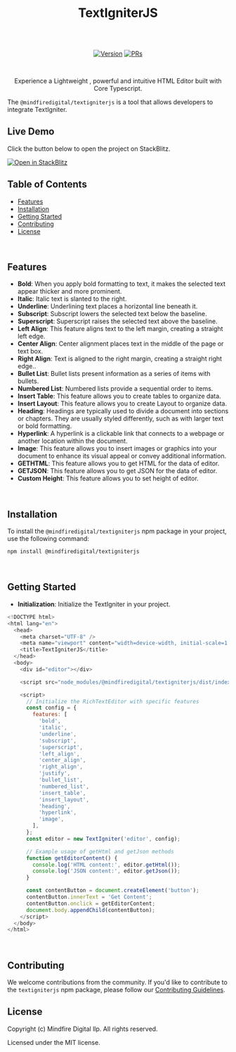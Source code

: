 <h1 align="center">TextIgniterJS</h1><br><br>
<p align="center">
<a href="https://www.npmjs.com/package/@mindfiredigital/textigniterjs"><img src="https://img.shields.io/npm/v/@mindfiredigital/textigniterjs.svg?sanitize=true" alt="Version"></a>
<a href="https://www.npmjs.com/package/@mindfiredigital/textigniterjs"><img src="https://img.shields.io/badge/PRs-welcome-brightgreen.svg" alt="PRs"></a>
</p>

<br>

<p align="center"> Experience a Lightweight , powerful and intuitive HTML Editor built with Core Typescript. </p>

The `@mindfiredigital/textigniterjs` is a tool that allows developers to integrate TextIgniter.
<br>

<p align="center">
  <!-- <img alt="Screenshot of the React Text Igniter" src="https://res.cloudinary.com/dxf1kplcx/image/upload/v1725448061/react-text-igniter-screenshot_c4dq9c.png"\>
</p> -->

## Live Demo

Click the button below to open the project on StackBlitz.

<a href="https://stackblitz.com/edit/stackblitz-starters-kezevu?file=index.html" target="_blank">
  <img src="https://developer.stackblitz.com/img/open_in_stackblitz.svg" alt="Open in StackBlitz">
</a>

## Table of Contents

- [Features](#features)
- [Installation](#installation)
- [Getting Started](#getting-started)
- [Contributing](#contributing)
- [License](#license)

<br>

## Features

- **Bold**: When you apply bold formatting to text, it makes the selected text appear thicker and more prominent.
- **Italic**: Italic text is slanted to the right.
- **Underline**: Underlining text places a horizontal line beneath it.
- **Subscript**: Subscript lowers the selected text below the baseline.
- **Superscript**: Superscript raises the selected text above the baseline.
- **Left Align**: This feature aligns text to the left margin, creating a straight left edge.
- **Center Align**: Center alignment places text in the middle of the page or text box.
- **Right Align**: Text is aligned to the right margin, creating a straight right edge..
- **Bullet List**: Bullet lists present information as a series of items with bullets.
- **Numbered List**: Numbered lists provide a sequential order to items.
- **Insert Table**: This feature allows you to create tables to organize data.
- **Insert Layout**: This feature allows you to create Layout to organize data.
- **Heading**: Headings are typically used to divide a document into sections or chapters. They are usually styled differently, such as with larger text or bold formatting.
- **Hyperlink**: A hyperlink is a clickable link that connects to a webpage or another location within the document.
- **Image**: This feature allows you to insert images or graphics into your document to enhance its visual appeal or convey additional information.
- **GETHTML**: This feature allows you to get HTML for the data of editor.
- **GETJSON**: This feature allows you to get JSON for the data of editor.
- **Custom Height**: This feature allows you to set height of editor.

<br>

## Installation

To install the `@mindfiredigital/textigniterjs` npm package in your project, use the following command:

```bash
npm install @mindfiredigital/textigniterjs
```

<br>

## Getting Started

- **Initialization**: Initialize the TextIgniter in your project.

```javascript
<!DOCTYPE html>
<html lang="en">
  <head>
    <meta charset="UTF-8" />
    <meta name="viewport" content="width=device-width, initial-scale=1.0" />
    <title>TextIgniterJS</title>
  </head>
  <body>
    <div id="editor"></div>

    <script src="node_modules/@mindfiredigital/textigniterjs/dist/index.js"></script>

    <script>
      // Initialize the RichTextEditor with specific features
      const config = {
        features: [
          'bold',
          'italic',
          'underline',
          'subscript',
          'superscript',
          'left_align',
          'center_align',
          'right_align',
          'justify',
          'bullet_list',
          'numbered_list',
          'insert_table',
          'insert_layout',
          'heading',
          'hyperlink',
          'image',
        ],
      };
      const editor = new TextIgniter('editor', config);

      // Example usage of getHtml and getJson methods
      function getEditorContent() {
        console.log('HTML content:', editor.getHtml());
        console.log('JSON content:', editor.getJson());
      }

      const contentButton = document.createElement('button');
      contentButton.innerText = 'Get Content';
      contentButton.onclick = getEditorContent;
      document.body.appendChild(contentButton);
    </script>
  </body>
</html>


```

<br>

## Contributing

We welcome contributions from the community. If you'd like to contribute to the `textigniterjs` npm package, please follow our [Contributing Guidelines](CONTRIBUTING.md).
<br>

## License

Copyright (c) Mindfire Digital llp. All rights reserved.

Licensed under the MIT license.
